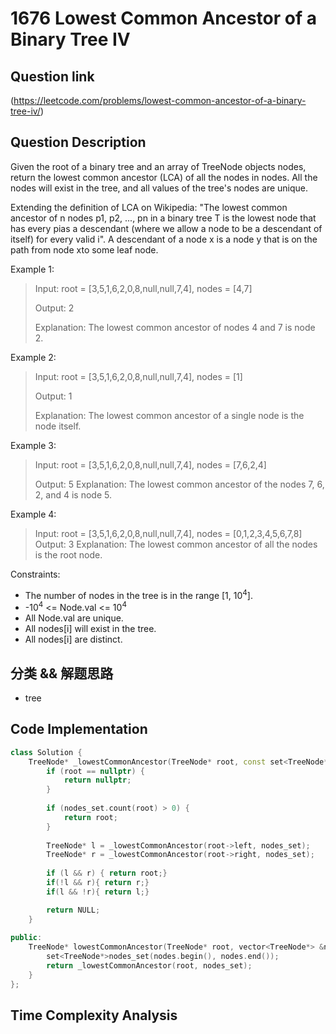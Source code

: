 # 1676 Lowest Common Ancestor of a Binary Tree IV

## Question link
(https://leetcode.com/problems/lowest-common-ancestor-of-a-binary-tree-iv/)

## Question Description
Given the root of a binary tree and an array of TreeNode objects nodes, return the lowest common ancestor (LCA) of all the nodes in nodes. All the nodes will exist in the tree, and all values of the tree's nodes are unique.

Extending the definition of LCA on Wikipedia: "The lowest common ancestor of n nodes p1, p2, ..., pn in a binary tree T is the lowest node that has every pias a descendant (where we allow a node to be a descendant of itself) for every valid i". A descendant of a node x is a node y that is on the path from node xto some leaf node.

Example 1:
> Input: root = [3,5,1,6,2,0,8,null,null,7,4], nodes = [4,7]
>
> Output: 2
>
> Explanation: The lowest common ancestor of nodes 4 and 7 is node 2.

Example 2:
> Input: root = [3,5,1,6,2,0,8,null,null,7,4], nodes = [1]
>
> Output: 1
>
> Explanation: The lowest common ancestor of a single node is the node itself.

Example 3:
> Input: root = [3,5,1,6,2,0,8,null,null,7,4], nodes = [7,6,2,4]
>
> Output: 5
> Explanation: The lowest common ancestor of the nodes 7, 6, 2, and 4 is node 5.

Example 4:
> Input: root = [3,5,1,6,2,0,8,null,null,7,4], nodes = [0,1,2,3,4,5,6,7,8]
> Output: 3
> Explanation: The lowest common ancestor of all the nodes is the root node.

Constraints:
- The number of nodes in the tree is in the range [1, 10<sup>4</sup>].
- -10<sup>4</sup> <= Node.val <= 10<sup>4</sup> 
- All Node.val are unique.
- All nodes[i] will exist in the tree.
- All nodes[i] are distinct.

## 分类 && 解题思路
- tree

## Code Implementation
```c++
class Solution {
    TreeNode* _lowestCommonAncestor(TreeNode* root, const set<TreeNode*>& nodes_set) {
        if (root == nullptr) {
            return nullptr;
        }
    
        if (nodes_set.count(root) > 0) {
            return root;
        }
    
        TreeNode* l = _lowestCommonAncestor(root->left, nodes_set);
        TreeNode* r = _lowestCommonAncestor(root->right, nodes_set);
    
        if (l && r) { return root;}
        if(!l && r){ return r;}
        if(l && !r){ return l;}

        return NULL;
    }
    
public:
    TreeNode* lowestCommonAncestor(TreeNode* root, vector<TreeNode*> &nodes) {
        set<TreeNode*>nodes_set(nodes.begin(), nodes.end());
        return _lowestCommonAncestor(root, nodes_set);
    }
};
```

## Time Complexity Analysis
